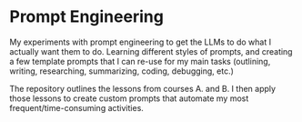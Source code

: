 # Prompt Engineering
My experiments with prompt engineering to get the LLMs to do what I actually want them to do. Learning different styles of prompts, and creating a few template prompts that I can re-use for my main tasks (outlining, writing, researching, summarizing, coding, debugging, etc.)

The repository outlines the lessons from courses A. and B. I then apply those lessons to create custom prompts that automate my most frequent/time-consuming activities.
